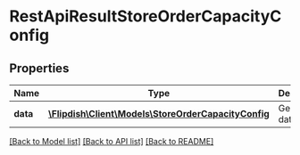 # RestApiResultStoreOrderCapacityConfig

## Properties
Name | Type | Description | Notes
------------ | ------------- | ------------- | -------------
**data** | [**\Flipdish\Client\Models\StoreOrderCapacityConfig**](StoreOrderCapacityConfig.md) | Generic data object. | 

[[Back to Model list]](../README.md#documentation-for-models) [[Back to API list]](../README.md#documentation-for-api-endpoints) [[Back to README]](../README.md)


